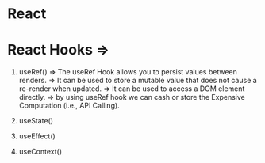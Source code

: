 # React


# React Hooks =>

1. useRef()
   => The useRef Hook allows you to persist values between renders.
   => It can be used to store a mutable value that does not cause a re-render when updated.
   => It can be used to access a DOM element directly.
   => by using useRef hook we can cash or store the Expensive Computation (i.e., API Calling).
   
3. useState()
   
5. useEffect()
   
7. useContext()
